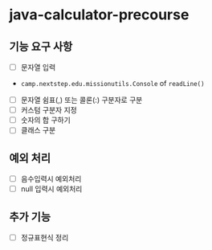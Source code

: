 # java-calculator-precourse

## 기능 요구 사항
- [ ]  문자열 입력
  - `camp.nextstep.edu.missionutils.Console` of `readLine()`
- [ ]  문자열 쉼표(,) 또는 콜론(:) 구분자로 구분
- [ ]  커스텀 구분자 지정
- [ ]  숫자의 합 구하기
- [ ]  클래스 구분

## 예외 처리
- [ ]  음수입력시 예외처리
- [ ]  null 입력시 예외처리

## 추가 기능
- [ ] 정규표현식 정리
